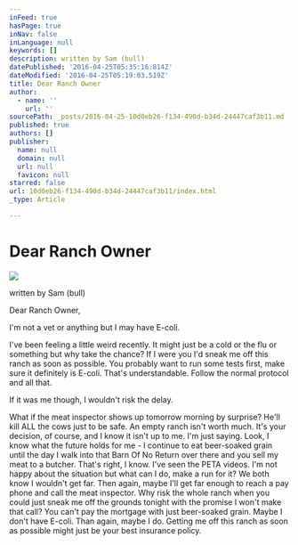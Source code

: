 ```yaml
---
inFeed: true
hasPage: true
inNav: false
inLanguage: null
keywords: []
description: written by Sam (bull)
datePublished: '2016-04-25T05:35:16.814Z'
dateModified: '2016-04-25T05:19:03.519Z'
title: Dear Ranch Owner
author:
  - name: ''
    url: ''
sourcePath: _posts/2016-04-25-10d0eb26-f134-490d-b34d-24447caf3b11.md
published: true
authors: []
publisher:
  name: null
  domain: null
  url: null
  favicon: null
starred: false
url: 10d0eb26-f134-490d-b34d-24447caf3b11/index.html
_type: Article

---
```

# Dear Ranch Owner
![](https://the-grid-user-content.s3-us-west-2.amazonaws.com/b8b3c0ad-a142-46ec-a006-fb6db27cc98d.jpg)

written by Sam (bull)

Dear Ranch Owner, 

I'm not a vet or anything but I may have E-coli. 

I've been feeling a little weird recently. It might just be a cold or the flu or something but why take the chance? If I were you I'd sneak me off this ranch as soon as possible. You probably want to run some tests first, make sure it definitely is E-coli. That's understandable. Follow the normal protocol and all that. 

If it was me though, I wouldn't risk the delay. 

What if the meat inspector shows up tomorrow morning by surprise? He'll kill ALL the cows just to be safe. An empty ranch isn't worth much. It's your decision, of course, and I know it isn't up to me. I'm just saying. Look, I know what the future holds for me - I continue to eat beer-soaked grain until the day I walk into that Barn Of No Return over there and you sell my meat to a butcher. That's right, I know. I've seen the PETA videos. I'm not happy about the situation but what can I do, make a run for it? We both know I wouldn't get far. Then again, maybe I'll get far enough to reach a pay phone and call the meat inspector. Why risk the whole ranch when you could just sneak me off the grounds tonight with the promise I won't make that call? You can't pay the mortgage with just beer-soaked grain. Maybe I don't have E-coli. Than again, maybe I do. Getting me off this ranch as soon as possible might just be your best insurance policy.
